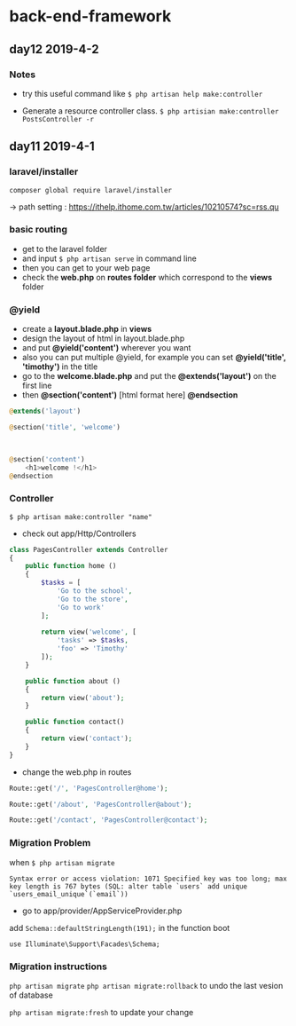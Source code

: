 # back-end-framework


## day12 2019-4-2

### Notes

- try this useful command like `$ php artisan help make:controller`


-  Generate a resource controller class.
`$ php artisian make:controller PostsController -r`



## day11 2019-4-1

### laravel/installer 

    composer global require laravel/installer

-> path setting : https://ithelp.ithome.com.tw/articles/10210574?sc=rss.qu

### basic routing 

- get to the laravel folder 
- and input `$ php artisan serve` in command line
- then you can get to your web page
- check the **web.php** on **routes folder** which  correspond to the **views** folder 

### @yield
- create a **layout.blade.php** in **views** 
- design the layout of html in layout.blade.php
- and put **@yield('content')** wherever you want 
- also you can put multiple @yield, for example you can set **@yield('title', 'timothy')** in the title 
- go to the **welcome.blade.php** and put the **@extends('layout')** on the first line 
- then **@section('content')** [html format here]  **@endsection**

```php
@extends('layout')

@section('title', 'welcome')
    


@section('content')
    <h1>welcome !</h1>
@endsection
```

### Controller 

`$ php artisan make:controller "name"`

- check out app/Http/Controllers

```php
class PagesController extends Controller
{
    public function home ()
    {
        $tasks = [
            'Go to the school',
            'Go to the store',
            'Go to work'
        ];
    
        return view('welcome', [
            'tasks' => $tasks,
            'foo' => 'Timothy'
        ]); 
    }

    public function about ()
    {
        return view('about');
    }

    public function contact()
    {
        return view('contact');
    }
}

```

- change the web.php in routes 

```php
Route::get('/', 'PagesController@home');

Route::get('/about', 'PagesController@about');

Route::get('/contact', 'PagesController@contact');

```


### Migration Problem 

when `$ php artisan migrate `

    Syntax error or access violation: 1071 Specified key was too long; max key length is 767 bytes (SQL: alter table `users` add unique `users_email_unique`(`email`))


- go to app/provider/AppServiceProvider.php

add `Schema::defaultStringLength(191);` in the function boot

`use Illuminate\Support\Facades\Schema;`

### Migration instructions

`php artisan migrate`
`php artisan migrate:rollback` to undo the last vesion of database

`php artisan migrate:fresh` to update your change